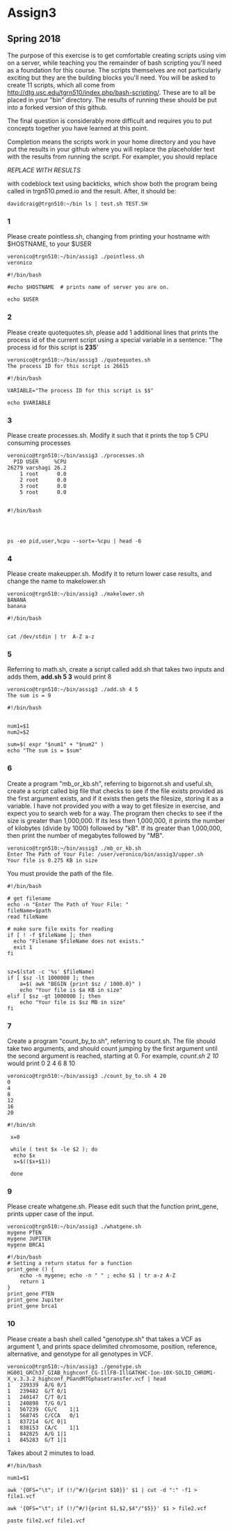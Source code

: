 # Assign3
## Spring 2018

The purpose of this exercise is to get comfortable creating scripts using vim on a server, while teaching you the remainder of bash scripting you'll need as a foundation for this course. The scripts themselves are not particularly exciting but they are the building blocks you'll need.  You will be asked to create 11 scripts, which all come from http://dtg.usc.edu/tgrn510/index.php/bash-scripting/.  These are to all be placed in your "bin" directory. The results of running these should be put into a forked version of this github. 

The final question is considerably more difficult and requires you to put concepts together you have learned at this point.

 Completion means the scripts work in your home directory and you have put the results in your github where you will replace the placeholder text with the results from running the script. For exampler, you should replace

*REPLACE WITH RESULTS*

with codeblock text using backticks, which show both the program being called in trgn510.pmed.io and the result.  After, it should be:

`
davidcraig@trgn510:~/bin ls | test.sh
TEST.SH
`

### 1
Please create pointless.sh, changing from printing your hostname with $HOSTNAME, to your $USER

```
veronico@trgn510:~/bin/assig3 ./pointless.sh 
veronico
```

```
#!/bin/bash

#echo $HOSTNAME  # prints name of server you are on.

echo $USER
```

### 2
Please create quotequotes.sh, please add 1 additional lines that prints the process id of the current script using a special variable in a sentence: "The process id for this script is **235**'

```
veronico@trgn510:~/bin/assig3 ./quotequotes.sh 
The process ID for this script is 26615
```


```
#!/bin/bash

VARIABLE="The process ID for this script is $$"

echo $VARIABLE
```

### 3
Please create processes.sh.  Modify it such that it prints the top 5 CPU consuming processes

```
veronico@trgn510:~/bin/assig3 ./processes.sh 
  PID USER     %CPU
26279 varshagi 26.2
    1 root      0.0
    2 root      0.0
    3 root      0.0
    5 root      0.0
    
```



```
#!/bin/bash




ps -eo pid,user,%cpu --sort=-%cpu | head -6
```

### 4
Please create makeupper.sh.  Modify it to return lower case results, and change the name to makelower.sh

```
veronico@trgn510:~/bin/assig3 ./makelower.sh 
BANANA
banana
```


```
#!/bin/bash


cat /dev/stdin | tr  A-Z a-z
```

### 5
Referring to math.sh, create a script called add.sh that takes two inputs and adds them, **add.sh 5 3** would print 8

```
veronico@trgn510:~/bin/assig3 ./add.sh 4 5
The sum is = 9
```


```
#!/bin/bash


num1=$1
num2=$2

sum=$( expr "$num1" + "$num2" )
echo "The sum is = $sum"
```

### 6
Create a program "mb_or_kb.sh", referring to bigornot.sh and useful.sh, create a script called big file that checks to see if the file exists provided as the first argument exists, and if it exists then gets the filesize, storing it as a variable. I have not provided you with a way to get filesize in exercise, and expect you to search web for a way.  The program then checks to see if the size is greater than 1,000,000.  If its less then 1,000,000, it prints the number of kilobytes (divide by 1000) followed by "kB".  If its greater than 1,000,000, then print the number of megabytes followed by "MB".

```
veronico@trgn510:~/bin/assig3 ./mb_or_kb.sh 
Enter The Path of Your File: /user/veronico/bin/assig3/upper.sh
Your file is 0.275 KB in size
```

You must provide the path of the file.

```
#!/bin/bash

# get filename
echo -n "Enter The Path of Your File: "
fileName=$path
read fileName

# make sure file exits for reading
if [ ! -f $fileName ]; then
  echo "Filename $fileName does not exists."
  exit 1
fi


sz=$(stat -c '%s' $fileName)
if [ $sz -lt 1000000 ]; then
    a=$( awk "BEGIN {print $sz / 1000.0}" )
    echo "Your file is $a KB in size"
elif [ $sz -gt 1000000 ]; then
    echo "Your file is $sz MB in size"
fi
```

### 7
Create a program "count_by_to.sh", referring to count.sh.  The file should take two arguments, and should count jumping by the first argument until the second argument is reached, starting at 0.  For example, *count.sh 2 10* would print 0 2 4 6 8 10

```
veronico@trgn510:~/bin/assig3 ./count_by_to.sh 4 20
0
4
8
12
16
20
```


```
#!/bin/sh

 x=0

 while ( test $x -le $2 ); do
  echo $x
  x=$(($x+$1))

 done
 ```

### 9
Please create whatgene.sh.  Please edit such that the function print_gene, prints upper case of the input.

```
veronico@trgn510:~/bin/assig3 ./whatgene.sh 
mygene PTEN
mygene JUPITER
mygene BRCA1
```


```
#!/bin/bash
# Setting a return status for a function
print_gene () {
    echo -n mygene; echo -n " " ; echo $1 | tr a-z A-Z
    return 1
}
print_gene PTEN
print_gene Jupiter
print_gene brca1
```

### 10
Please create a bash shell called "genotype.sh" that takes a VCF as argument 1, and prints space delimited chromosome, position, reference, alternative, and genotype for all genotypes in VCF.

```
veronico@trgn510:~/bin/assig3 ./genotype.sh HG001_GRCh37_GIAB_highconf_CG-IllFB-IllGATKHC-Ion-10X-SOLID_CHROM1-X_v.3.3.2_highconf_PGandRTGphasetransfer.vcf | head
1	239339	A/G	0/1
1	239482	G/T	0/1
1	240147	C/T	0/1
1	240898	T/G	0/1
1	567239	CG/C	1|1
1	568745	C/CCA	0/1
1	837214	G/C	0|1
1	838153	CA/C	1|1
1	842825	A/G	1|1
1	845283	G/T	1|1
```


Takes about 2 minutes to load.

```
#!/bin/bash

num1=$1

awk '{OFS="\t"; if (!/^#/){print $10}}' $1 | cut -d ":" -f1 > file1.vcf

awk '{OFS="\t"; if (!/^#/){print $1,$2,$4"/"$5}}' $1 > file2.vcf

paste file2.vcf file1.vcf
```
